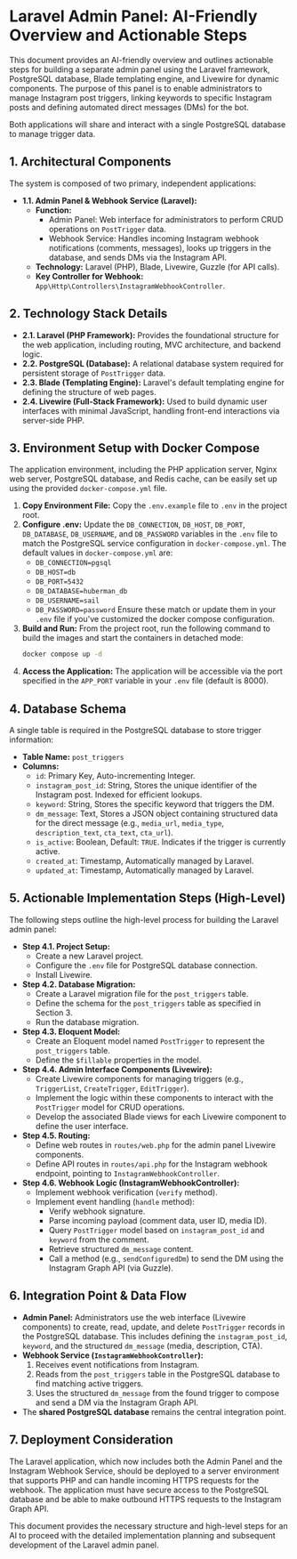 # Laravel Admin Panel: AI-Friendly Overview and Actionable Steps

This document provides an AI-friendly overview and outlines actionable steps for building a separate admin panel using the Laravel framework, PostgreSQL database, Blade templating engine, and Livewire for dynamic components. The purpose of this panel is to enable administrators to manage Instagram post triggers, linking keywords to specific Instagram posts and defining automated direct messages (DMs) for the bot.

Both applications will share and interact with a single PostgreSQL database to manage trigger data.

## 1. Architectural Components

The system is composed of two primary, independent applications:

*   **1.1. Admin Panel & Webhook Service (Laravel):**
    *   **Function:**
        *   Admin Panel: Web interface for administrators to perform CRUD operations on `PostTrigger` data.
        *   Webhook Service: Handles incoming Instagram webhook notifications (comments, messages), looks up triggers in the database, and sends DMs via the Instagram API.
    *   **Technology:** Laravel (PHP), Blade, Livewire, Guzzle (for API calls).
    *   **Key Controller for Webhook:** `App\Http\Controllers\InstagramWebhookController`.

## 2. Technology Stack Details

*   **2.1. Laravel (PHP Framework):** Provides the foundational structure for the web application, including routing, MVC architecture, and backend logic.
*   **2.2. PostgreSQL (Database):** A relational database system required for persistent storage of `PostTrigger` data.
*   **2.3. Blade (Templating Engine):** Laravel's default templating engine for defining the structure of web pages.
*   **2.4. Livewire (Full-Stack Framework):** Used to build dynamic user interfaces with minimal JavaScript, handling front-end interactions via server-side PHP.

## 3. Environment Setup with Docker Compose

The application environment, including the PHP application server, Nginx web server, PostgreSQL database, and Redis cache, can be easily set up using the provided `docker-compose.yml` file.

1.  **Copy Environment File:** Copy the `.env.example` file to `.env` in the project root.
2.  **Configure .env:** Update the `DB_CONNECTION`, `DB_HOST`, `DB_PORT`, `DB_DATABASE`, `DB_USERNAME`, and `DB_PASSWORD` variables in the `.env` file to match the PostgreSQL service configuration in `docker-compose.yml`. The default values in `docker-compose.yml` are:
    *   `DB_CONNECTION=pgsql`
    *   `DB_HOST=db`
    *   `DB_PORT=5432`
    *   `DB_DATABASE=huberman_db`
    *   `DB_USERNAME=sail`
    *   `DB_PASSWORD=password`
    Ensure these match or update them in your `.env` file if you've customized the docker compose configuration.
3.  **Build and Run:** From the project root, run the following command to build the images and start the containers in detached mode:
    ```bash
    docker compose up -d
    ```
4.  **Access the Application:** The application will be accessible via the port specified in the `APP_PORT` variable in your `.env` file (default is 8000).

## 4. Database Schema

A single table is required in the PostgreSQL database to store trigger information:

*   **Table Name:** `post_triggers`
*   **Columns:**
    *   `id`: Primary Key, Auto-incrementing Integer.
    *   `instagram_post_id`: String, Stores the unique identifier of the Instagram post. Indexed for efficient lookups.
    *   `keyword`: String, Stores the specific keyword that triggers the DM.
    *   `dm_message`: Text, Stores a JSON object containing structured data for the direct message (e.g., `media_url`, `media_type`, `description_text`, `cta_text`, `cta_url`).
    *   `is_active`: Boolean, Default: `TRUE`. Indicates if the trigger is currently active.
    *   `created_at`: Timestamp, Automatically managed by Laravel.
    *   `updated_at`: Timestamp, Automatically managed by Laravel.

## 5. Actionable Implementation Steps (High-Level)

The following steps outline the high-level process for building the Laravel admin panel:

*   **Step 4.1. Project Setup:**
    *   Create a new Laravel project.
    *   Configure the `.env` file for PostgreSQL database connection.
    *   Install Livewire.
*   **Step 4.2. Database Migration:**
    *   Create a Laravel migration file for the `post_triggers` table.
    *   Define the schema for the `post_triggers` table as specified in Section 3.
    *   Run the database migration.
*   **Step 4.3. Eloquent Model:**
    *   Create an Eloquent model named `PostTrigger` to represent the `post_triggers` table.
    *   Define the `$fillable` properties in the model.
*   **Step 4.4. Admin Interface Components (Livewire):**
    *   Create Livewire components for managing triggers (e.g., `TriggerList`, `CreateTrigger`, `EditTrigger`).
    *   Implement the logic within these components to interact with the `PostTrigger` model for CRUD operations.
    *   Develop the associated Blade views for each Livewire component to define the user interface.
*   **Step 4.5. Routing:**
    *   Define web routes in `routes/web.php` for the admin panel Livewire components.
    *   Define API routes in `routes/api.php` for the Instagram webhook endpoint, pointing to `InstagramWebhookController`.
*   **Step 4.6. Webhook Logic (InstagramWebhookController):**
    *   Implement webhook verification (`verify` method).
    *   Implement event handling (`handle` method):
        *   Verify webhook signature.
        *   Parse incoming payload (comment data, user ID, media ID).
        *   Query `PostTrigger` model based on `instagram_post_id` and `keyword` from the comment.
        *   Retrieve structured `dm_message` content.
        *   Call a method (e.g., `sendConfiguredDm`) to send the DM using the Instagram Graph API (via Guzzle).

## 6. Integration Point & Data Flow

*   **Admin Panel:** Administrators use the web interface (Livewire components) to create, read, update, and delete `PostTrigger` records in the PostgreSQL database. This includes defining the `instagram_post_id`, `keyword`, and the structured `dm_message` (media, description, CTA).
*   **Webhook Service (`InstagramWebhookController`):**
    1.  Receives event notifications from Instagram.
    2.  Reads from the `post_triggers` table in the PostgreSQL database to find matching active triggers.
    3.  Uses the structured `dm_message` from the found trigger to compose and send a DM via the Instagram Graph API.
*   The **shared PostgreSQL database** remains the central integration point.

## 7. Deployment Consideration

The Laravel application, which now includes both the Admin Panel and the Instagram Webhook Service, should be deployed to a server environment that supports PHP and can handle incoming HTTPS requests for the webhook. The application must have secure access to the PostgreSQL database and be able to make outbound HTTPS requests to the Instagram Graph API.

This document provides the necessary structure and high-level steps for an AI to proceed with the detailed implementation planning and subsequent development of the Laravel admin panel.
